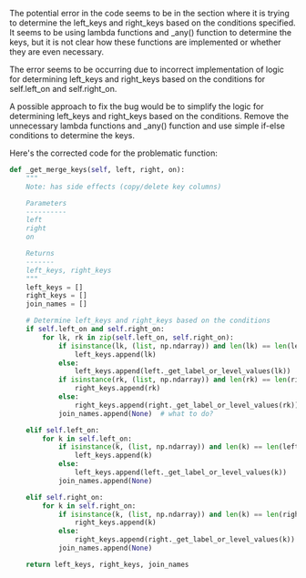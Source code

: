The potential error in the code seems to be in the section where it is trying to determine the left_keys and right_keys based on the conditions specified. It seems to be using lambda functions and _any() function to determine the keys, but it is not clear how these functions are implemented or whether they are even necessary.

The error seems to be occurring due to incorrect implementation of logic for determining left_keys and right_keys based on the conditions for self.left_on and self.right_on.

A possible approach to fix the bug would be to simplify the logic for determining left_keys and right_keys based on the conditions. Remove the unnecessary lambda functions and _any() function and use simple if-else conditions to determine the keys.

Here's the corrected code for the problematic function:

```python
def _get_merge_keys(self, left, right, on):
    """
    Note: has side effects (copy/delete key columns)

    Parameters
    ----------
    left
    right
    on

    Returns
    -------
    left_keys, right_keys
    """
    left_keys = []
    right_keys = []
    join_names = []

    # Determine left_keys and right_keys based on the conditions
    if self.left_on and self.right_on:
        for lk, rk in zip(self.left_on, self.right_on):
            if isinstance(lk, (list, np.ndarray)) and len(lk) == len(left):
                left_keys.append(lk)
            else:
                left_keys.append(left._get_label_or_level_values(lk))
            if isinstance(rk, (list, np.ndarray)) and len(rk) == len(right):
                right_keys.append(rk)
            else:
                right_keys.append(right._get_label_or_level_values(rk))
            join_names.append(None)  # what to do?

    elif self.left_on:
        for k in self.left_on:
            if isinstance(k, (list, np.ndarray)) and len(k) == len(left):
                left_keys.append(k)
            else:
                left_keys.append(left._get_label_or_level_values(k))
            join_names.append(None)

    elif self.right_on:
        for k in self.right_on:
            if isinstance(k, (list, np.ndarray)) and len(k) == len(right):
                right_keys.append(k)
            else:
                right_keys.append(right._get_label_or_level_values(k))
            join_names.append(None)

    return left_keys, right_keys, join_names
```